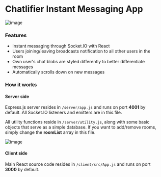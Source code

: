 # Chatlifier Instant Messaging App

![image](https://user-images.githubusercontent.com/21296522/116308542-e64b3e80-a7a7-11eb-99c1-f3c09c62ef66.png)

### Features

* Instant messaging through Socket.IO with React
* Users joining/leaving broadcasts notification to all other users in the room
* Own user's chat blobs are styled differently to better differentiate messages
* Automatically scrolls down on new messages

### How it works

#### Server side
Express.js server resides in `/server/app.js` and runs on port **4001** by default.
All Socket.IO listeners and emitters are in this file.

All utility functions reside in `/server/utility.js`, along with some basic objects that serve as a simple database.
If you want to add/remove rooms, simply change the **roomList** array in this file.

![image](https://user-images.githubusercontent.com/21296522/116309248-d4b66680-a7a8-11eb-9f18-002261363e9d.png)

#### Client side
Main React source code resides in `/client/src/App.js` and runs on port **3000** by default.

